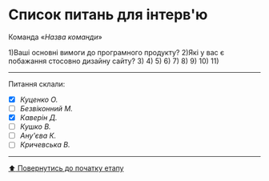 # Список питань для інтерв'ю
Команда «*Назва команди*»

1)Ваші основні вимоги до програмного продукту?
2)Які у вас є побажання стосовно дизайну сайту?
3)
4)
5)
6)
7)
8)
9)
10)
11)

---
Питання склали:			

- [x] *Куценко О.*
- [ ] *Безвіконний М.*
- [x] *Каверін Д.*
- [ ] *Кушко В.*
- [ ] *Ану'єва К.*
- [ ] *Кричевська В.*
---
[:arrow_up: Повернутись до початку етапу](/docs/1.Envisioning/README.md)
